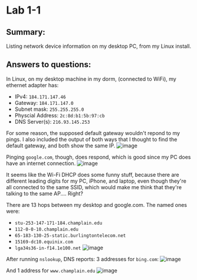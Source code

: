 # Lab 1-1

## Summary:

Listing network device information on my desktop PC, from my Linux install.

## Answers to questions:

In Linux, on my desktop machine in my dorm, (connected to WiFi), my ethernet adapter has:

* IPv4: `184.171.147.46`
* Gateway: `184.171.147.0`
* Subnet mask: `255.255.255.0`
* Physcial Address: `2c:8d:b1:5b:97:cb`
* DNS Server(s): `216.93.145.253`

For some reason, the supposed default gateway wouldn't repond to my pings. I also included the output of both ways that I thought to find the default gateway, and both show the same IP. ![image](https://user-images.githubusercontent.com/12242178/188230843-5b589229-b5f2-43c5-8875-1804fae8b403.png)

Pinging `google.com`, though, does respond, which is good since my PC does have an internet connection. ![image](https://user-images.githubusercontent.com/12242178/188231115-40e6277a-a2fd-4ff3-a006-1da8161c8832.png)

It seems like the Wi-Fi DHCP does some funny stuff, because there are different leading digits for my PC, iPhone, and laptop, even though they're all connected to the same SSID, which would make me think that they're talking to the same AP.... Right?

There are 13 hops between my desktop and google.com. The named ones were:

* `stu-253-147-171-184.champlain.edu`
* `112-0-0-10.champlain.edu`
* `65-183-130-25-static.burlingtontelecom.net`
* `15169-dc10.equinix.com`
* `lga34s36-in-f14.1e100.net` ![image](https://user-images.githubusercontent.com/12242178/188231865-645cd709-0279-426a-8ccc-09212df30a08.png)

After running `nslookup`, DNS reports: 3 addresses for `bing.com`: ![image](https://user-images.githubusercontent.com/12242178/188232176-5550f443-2670-456c-8601-6cca1d420ac7.png)

And 1 address for `www.champlain.edu` ![image](https://user-images.githubusercontent.com/12242178/188232249-c9e0525e-5b24-4faa-8875-593e95542966.png)

